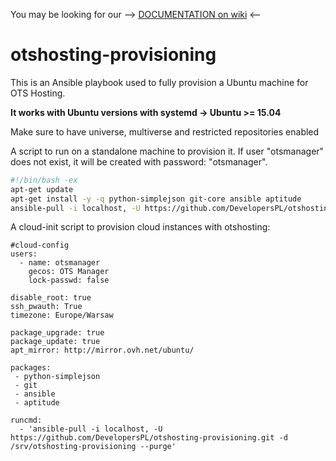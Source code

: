 You may be looking for our --> [DOCUMENTATION on wiki](https://github.com/DevelopersPL/otshosting-provisioning/wiki) <--

otshosting-provisioning
=======================
This is an Ansible playbook used to fully provision a Ubuntu machine for OTS Hosting.

__It works with Ubuntu versions with systemd -> Ubuntu >= 15.04__

Make sure to have universe, multiverse and restricted repositories enabled

A script to run on a standalone machine to provision it. If user "otsmanager" does not exist, it will be created with password: "otsmanager".
```bash
#!/bin/bash -ex
apt-get update
apt-get install -y -q python-simplejson git-core ansible aptitude
ansible-pull -i localhost, -U https://github.com/DevelopersPL/otshosting-provisioning.git -d /srv/otshosting-provisioning --purge
```

A cloud-init script to provision cloud instances with otshosting:
```
#cloud-config
users:
  - name: otsmanager
    gecos: OTS Manager
    lock-passwd: false
    
disable_root: true
ssh_pwauth: True
timezone: Europe/Warsaw

package_upgrade: true
package_update: true
apt_mirror: http://mirror.ovh.net/ubuntu/

packages:
 - python-simplejson
 - git
 - ansible
 - aptitude
 
runcmd:
  - 'ansible-pull -i localhost, -U https://github.com/DevelopersPL/otshosting-provisioning.git -d /srv/otshosting-provisioning --purge'

```
